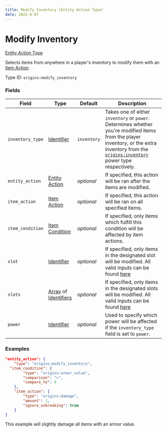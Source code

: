 ```yaml
---
title: Modify Inventory (Entity Action Type)
date: 2022-6-07
---
```


# Modify Inventory

[Entity Action Type](../entity_action_types.md)

Selects items from anywhere in a player's inventory to modify them with an [Item Action](../types/item_action_types.md).

Type ID: `origins:modify_inventory`

### Fields

Field  | Type | Default | Description
-------|------|---------|-------------
`inventory_type` | [Identifier](../../data_types/identifier.md) | `inventory` | Takes one of either `inventory` or `power`. Determines whether you're modified items from the player inventory, or the extra inventory from the [`origins:inventory`](../types/power_types/inventory.md) power type respectively.
`entity_action` | [Entity Action](../types/entity_action_types.md) | _optional_ | If specified, this action will be ran after the items are modified.
`item_action` | [Item Action](../types/item_action_types.md) | _optional_ | If specified, this action will be ran on all specified items.
`item_condition` | [Item Condition](../types/item_condition_types.md) | _optional_ | If specified, only items which fulfill this condition will be affected by item actions.
`slot` | [Identifier](../../data_types/identifier.md) | _optional_ | If specified, only items in the designated slot will be modified. All valid inputs can be found [here](https://minecraft.fandom.com/wiki/Slot#Command_argument)
`slots` | [Array](../data_types/array.md) of [Identifiers](../data_types/identifier.md) | _optional_ | If specified, only items in the designated slots will be modified. All valid inputs can be found [here](https://minecraft.fandom.com/wiki/Slot#Command_argument)
`power` | [Identifier](../data_types/identifier.md) | _optional_ | Used to specify which power will be affected if the `inventory_type` field is set to `power`.


### Examples

```json
"entity_action": {
	"type": "origins:modify_inventory",
  "item_condition": {
		"type": "origins:armor_value",
		"comparison": ">",
		"compare_to": 0
	},
	"item_action": {
		"type": "origins:damage",
		"amount": 1,
		"ignore_unbreaking": true
	}
}
```

This example will slightly damage all items with an armor value.
